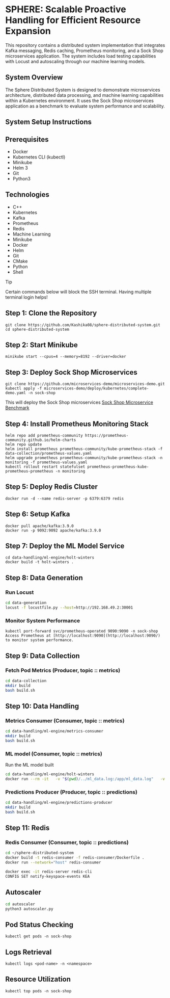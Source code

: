 # SPHERE: Scalable Proactive Handling for Efficient Resource Expansion
This repository contains a distributed system implementation that integrates Kafka messaging, Redis caching, Prometheus monitoring, and a Sock Shop microservices application. The system includes load testing capabilities with Locust and autoscaling through our machine learning models.

## System Overview

The Sphere Distributed System is designed to demonstrate microservices architecture, distributed data processing, and machine learning capabilities within a Kubernetes environment. It uses the Sock Shop microservices application as a benchmark to evaluate system performance and scalability.

## System Setup Instructions
## Prerequisites

-   Docker
-   Kubernetes CLI (kubectl)
-   Minikube
-   Helm 3
-   Git
-   Python3

## Technologies
- C++
- Kubernetes
- Kafka
- Prometheus
- Redis
- Machine Learning
- Minikube
- Docker
- Helm
- Git
- CMake
- Python
- Shell

> [!TIP]
> Certain commands below will block the SSH terminal. Having multiple terminal login helps! 

## Step 1: Clone the Repository

	git clone https://github.com/Kashika08/sphere-distributed-system.git
	cd sphere-distributed-system

## Step 2: Start Minikube

	minikube start --cpus=4 --memory=8192 --driver=docker 

## Step 3: Deploy Sock Shop Microservices

	git clone https://github.com/microservices-demo/microservices-demo.git
	kubectl apply -f microservices-demo/deploy/kubernetes/complete-demo.yaml -n sock-shop

This will deploy the Sock Shop microservices
[Sock Shop Microservice Benchmark](https://github.com/microservices-demo/microservices-demo/tree/master)

## Step 4: Install Prometheus Monitoring Stack

	helm repo add prometheus-community https://prometheus-community.github.io/helm-charts
	helm repo update
	helm install prometheus prometheus-community/kube-prometheus-stack -f data-collection/prometheus-values.yaml
 	helm upgrade prometheus prometheus-community/kube-prometheus-stack -n monitoring -f prometheus-values.yaml
  	kubectl rollout restart statefulset prometheus-prometheus-kube-prometheus-prometheus -n monitoring

## Step 5: Deploy Redis Cluster
    docker run -d --name redis-server -p 6379:6379 redis

## Step 6: Setup Kafka
	docker pull apache/kafka:3.9.0
	docker run -p 9092:9092 apache/kafka:3.9.0

## Step 7: Deploy the ML Model Service

	cd data-handling/ml-engine/holt-winters
	docker build -t holt-winters .

## Step 8: Data Generation

### Run Locust
```bash
cd data-generation
locust -f locustfile.py --host=http://192.168.49.2:30001
```

### Monitor System Performance

	kubectl port-forward svc/prometheus-operated 9090:9090 -n sock-shop
	Access Prometheus at [http://localhost:9090](http://localhost:9090/) to monitor system performance.

## Step 9: Data Collection

### Fetch Pod Metrics (Producer, topic :: metrics)
```bash
cd data-collection
mkdir build
bash build.sh
```

## Step 10: Data Handling

### Metrics Consumer (Consumer, topic :: metrics)
```bash
cd data-handling/ml-engine/metrics-consumer
mkdir build
bash build.sh
```

### ML model (Consumer, topic :: metrics)
Run the ML model built
```bash
cd data-handling/ml-engine/holt-winters
docker run --rm -it   -v "$(pwd)/../ml_data.log:/app/ml_data.log"   -v "$(pwd)/../ml_predictions.log:/app/ml_predictions.log" holt-winters
```

### Predictions Producer (Producer, topic :: predictions)
```bash
cd data-handling/ml-engine/predictions-producer
mkdir build
bash build.sh
```

## Step 11: Redis
### Redis Consumer (Consumer, topic :: predictions)
```bash
cd ~/sphere-distributed-system
docker build -t redis-consumer -f redis-consumer/Dockerfile .
docker run --network="host" redis-consumer

docker exec -it redis-server redis-cli
CONFIG SET notify-keyspace-events KEA
```

## Autoscaler
```bash
cd autoscaler
python3 autoscaler.py
```

## Pod Status Checking

	kubectl get pods -n sock-shop

## Logs Retrieval

	kubectl logs <pod-name> -n <namespace>

## Resource Utilization

	kubectl top pods -n sock-shop
